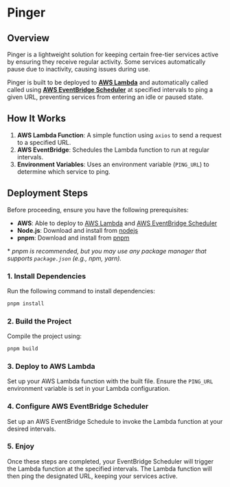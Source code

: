 # Pinger

## Overview

Pinger is a lightweight solution for keeping certain free-tier services active by ensuring they receive regular activity. Some services automatically pause due to inactivity, causing issues during use.

Pinger is built to be deployed to [**AWS Lambda**](https://aws.amazon.com/lambda/) and automatically called called using [**AWS EventBridge Scheduler**](https://aws.amazon.com/eventbridge/scheduler/) at specified intervals to ping a given URL, preventing services from entering an idle or paused state.

## How It Works

1. **AWS Lambda Function**: A simple function using `axios` to send a request to a specified URL.
2. **AWS EventBridge**: Schedules the Lambda function to run at regular intervals.
3. **Environment Variables**: Uses an environment variable (`PING_URL`) to determine which service to ping.

## Deployment Steps

Before proceeding, ensure you have the following prerequisites:

- **AWS**: Able to deploy to [AWS Lambda](https://aws.amazon.com/lambda/) and [AWS EventBridge Scheduler](https://aws.amazon.com/eventbridge/scheduler/)
- **Node.js**: Download and install from [nodejs](https://nodejs.org/)
- **pnpm**: Download and install from [pnpm](https://pnpm.io/installation)

\* _pnpm is recommended, but you may use any package manager that supports `package.json` (e.g., npm, yarn)._

### 1. Install Dependencies

Run the following command to install dependencies:

```sh
pnpm install
```

### 2. Build the Project

Compile the project using:

```sh
pnpm build
```

### 3. Deploy to AWS Lambda

Set up your AWS Lambda function with the built file. Ensure the `PING_URL` environment variable is set in your Lambda configuration.

### 4. Configure AWS EventBridge Scheduler

Set up an AWS EventBridge Schedule to invoke the Lambda function at your desired intervals.

### 5. Enjoy

Once these steps are completed, your EventBridge Scheduler will trigger the Lambda function at the specified intervals. The Lambda function will then ping the designated URL, keeping your services active.

